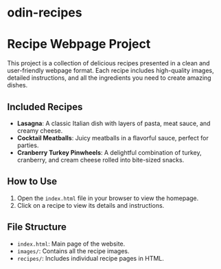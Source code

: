 # odin-recipes
# Recipe Webpage Project

This project is a collection of delicious recipes presented in a clean and user-friendly webpage format. Each recipe includes high-quality images, detailed instructions, and all the ingredients you need to create amazing dishes.

## Included Recipes
- **Lasagna**: A classic Italian dish with layers of pasta, meat sauce, and creamy cheese.
- **Cocktail Meatballs**: Juicy meatballs in a flavorful sauce, perfect for parties.
- **Cranberry Turkey Pinwheels**: A delightful combination of turkey, cranberry, and cream cheese rolled into bite-sized snacks.

## How to Use
1. Open the `index.html` file in your browser to view the homepage.
2. Click on a recipe to view its details and instructions.

## File Structure
- `index.html`: Main page of the website.
- `images/`: Contains all the recipe images.
- `recipes/`: Includes individual recipe pages in HTML.
